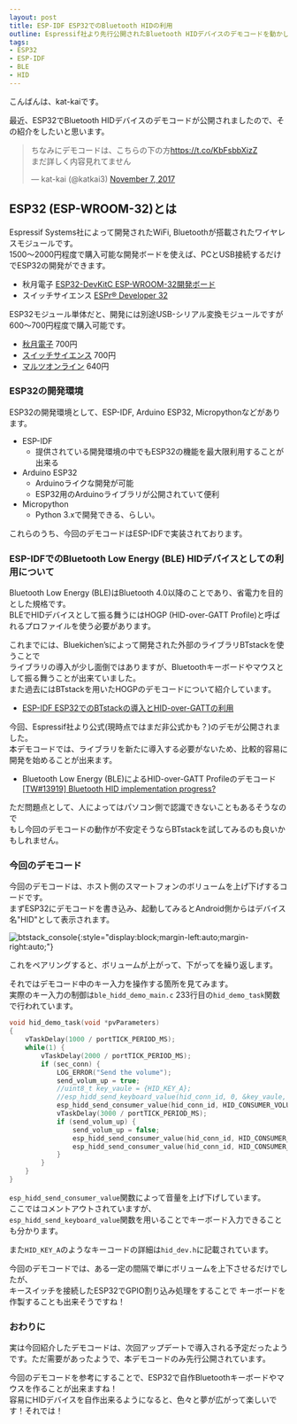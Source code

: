 ```yaml
---
layout: post
title: ESP-IDF ESP32でのBluetooth HIDの利用
outline: Espressif社より先行公開されたBluetooth HIDデバイスのデモコードを動かしてみました。
tags: 
- ESP32
- ESP-IDF
- BLE
- HID
---
```


こんばんは、kat-kaiです。

最近、ESP32でBluetooth HIDデバイスのデモコードが公開されましたので、その紹介をしたいと思います。

<blockquote class="twitter-tweet tw-align-center" data-lang="en"><p lang="ja" dir="ltr">ちなみにデモコードは、こちらの下の方<a href="https://t.co/KbFsbbXizZ">https://t.co/KbFsbbXizZ</a><br>まだ詳しく内容見れてません</p>&mdash; kat-kai (@katkai3) <a href="https://twitter.com/katkai3/status/927827470409113605?ref_src=twsrc%5Etfw">November 7, 2017</a></blockquote>
<script async src="https://platform.twitter.com/widgets.js" charset="utf-8"></script>


## ESP32 (ESP-WROOM-32)とは
Espressif Systems社によって開発されたWiFi, Bluetoothが搭載されたワイヤレスモジュールです。  
1500～2000円程度で購入可能な開発ボードを使えば、PCとUSB接続するだけでESP32の開発ができます。
- 秋月電子 [ESP32-DevKitC ESP-WROOM-32開発ボード](http://akizukidenshi.com/catalog/g/gM-11819/)
- スイッチサイエンス [ESPr® Developer 32](https://www.switch-science.com/catalog/3210)

ESP32モジュール単体だと、開発には別途USB-シリアル変換モジュールですが600～700円程度で購入可能です。
- [秋月電子](http://akizukidenshi.com/catalog/g/gM-11647/) 700円
- [スイッチサイエンス](https://www.switch-science.com/catalog/3156/) 700円
- [マルツオンライン](https://www.marutsu.co.jp/pc/i/836865/) 640円

### ESP32の開発環境
ESP32の開発環境として、ESP-IDF, Arduino ESP32, Micropythonなどがあります。

- ESP-IDF
    - 提供されている開発環境の中でもESP32の機能を最大限利用することが出来る
- Arduino ESP32
    - Arduinoライクな開発が可能
    - ESP32用のArduinoライブラリが公開されていて便利
- Micropython
    - Python 3.xで開発できる、らしい。

これらのうち、今回のデモコードはESP-IDFで実装されております。

### ESP-IDFでのBluetooth Low Energy (BLE) HIDデバイスとしての利用について
Bluetooth Low Energy (BLE)はBluetooth 4.0以降のことであり、省電力を目的とした規格です。  
BLEでHIDデバイスとして振る舞うにはHOGP (HID-over-GATT Profile)と呼ばれるプロファイルを使う必要があります。

これまでには、Bluekichen’sによって開発された外部のライブラリBTstackを使うことで  
ライブラリの導入が少し面倒ではありますが、Bluetoothキーボードやマウスとして振る舞うことが出来ていました。  
また過去にはBTstackを用いたHOGPのデモコードについて紹介しています。

- [ESP-IDF ESP32でのBTstackの導入とHID-over-GATTの利用](https://kat-kai.github.io/ESP32%E3%81%A8BTStack%E3%82%92%E4%BD%BF%E3%81%A3%E3%81%A6HID-over-GATT/)



今回、Espressif社より公式(現時点ではまだ非公式かも？)のデモが公開されました。  
本デモコードでは、ライブラリを新たに導入する必要がないため、比較的容易に開発を始めることが出来ます。
  
- Bluetooth Low Energy (BLE)によるHID-over-GATT Profileのデモコード    
[[TW#13919] Bluetooth HID implementation progress?](https://github.com/espressif/esp-idf/issues/782#issuecomment-342410213)

ただ問題点として、人によってはパソコン側で認識できないこともあるそうなので  
もし今回のデモコードの動作が不安定そうならBTstackを試してみるのも良いかもしれません。


### 今回のデモコード
今回のデモコードは、ホスト側のスマートフォンのボリュームを上げ下げするコードです。  
まずESP32にデモコードを書き込み、起動してみるとAndroid側からはデバイス名"HID"として表示されます。

![btstack_console](https://user-images.githubusercontent.com/21113258/32978230-4a273414-cc81-11e7-9640-5dd7e3919377.png){:style="display:block;margin-left:auto;margin-right:auto;"}

これをペアリングすると、ボリュームが上がって、下がってを繰り返します。


それではデモコード中のキー入力を操作する箇所を見てみます。  
実際のキー入力の制御は```ble_hidd_demo_main.c``` 233行目の```hid_demo_task```関数で行われています。

```c
void hid_demo_task(void *pvParameters)
{
    vTaskDelay(1000 / portTICK_PERIOD_MS);
    while(1) {
        vTaskDelay(2000 / portTICK_PERIOD_MS);
        if (sec_conn) {
            LOG_ERROR("Send the volume");
            send_volum_up = true;
            //uint8_t key_vaule = {HID_KEY_A};
            //esp_hidd_send_keyboard_value(hid_conn_id, 0, &key_vaule, 1);
            esp_hidd_send_consumer_value(hid_conn_id, HID_CONSUMER_VOLUME_UP, true);
            vTaskDelay(3000 / portTICK_PERIOD_MS);
            if (send_volum_up) {
                send_volum_up = false;
                esp_hidd_send_consumer_value(hid_conn_id, HID_CONSUMER_VOLUME_UP, false);
                esp_hidd_send_consumer_value(hid_conn_id, HID_CONSUMER_VOLUME_DOWN, true);
            }
        }
    }
}
```


```esp_hidd_send_consumer_value```関数によって音量を上げ下げしています。  
ここではコメントアウトされていますが、  
```esp_hidd_send_keyboard_value```関数を用いることでキーボード入力できることも分かります。

また```HID_KEY_A```のようなキーコードの詳細は```hid_dev.h```に記載されています。

今回のデモコードでは、ある一定の間隔で単にボリュームを上下させるだけでしたが、  
キースイッチを接続したESP32でGPIO割り込み処理をすることで
キーボードを作製することも出来そうですね！

### おわりに
実は今回紹介したデモコードは、次回アップデートで導入される予定だったようです。ただ需要があったようで、本デモコードのみ先行公開されています。  

今回のデモコードを参考にすることで、ESP32で自作Bluetoothキーボードやマウスを作ることが出来ますね！  
容易にHIDデバイスを自作出来るようになると、色々と夢が広がって楽しいです！それでは！

